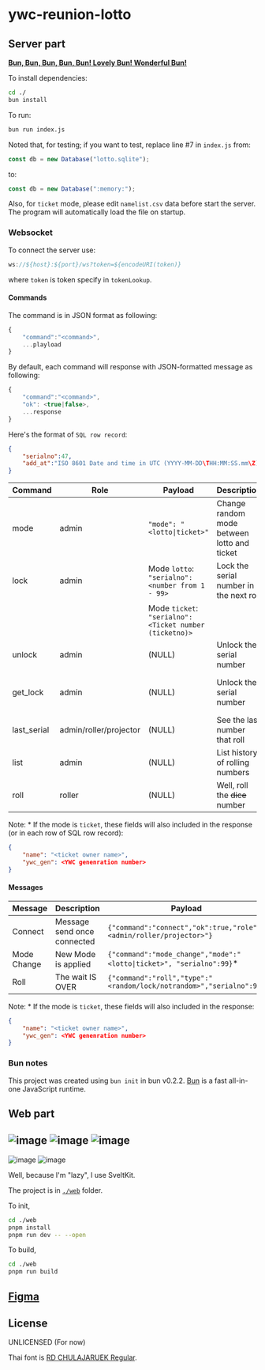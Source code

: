 # ywc-reunion-lotto

## Server part

[**Bun, Bun, Bun, Bun, Bun! Lovely Bun! Wonderful Bun!**](https://youtu.be/_bW4vEo1F4E?t=86)

To install dependencies:

```bash
cd ./
bun install
```

To run:

```bash
bun run index.js
```

Noted that, for testing; if you want to test, replace line #7 in `index.js` from:

```js
const db = new Database("lotto.sqlite");
```

to:

```js
const db = new Database(":memory:");
```

Also, for `ticket` mode, please edit `namelist.csv` data before start the server. The program will automatically load the file on startup.

### Websocket

To connect the server use:

```js
ws://${host}:${port}/ws?token=${encodeURI(token)}
```

where `token` is token specify in `tokenLookup`.

#### Commands

The command is in JSON format as following:

```js
{
    "command":"<command>",
    ...playload
}
```

By default, each command will response with JSON-formatted message as following:

```js
{
    "command":"<command>",
    "ok": <true|false>,
    ...response
}
```

Here's the format of `SQL row record`:

```json
{
    "serialno":47,
    "add_at":"ISO 8601 Date and time in UTC (YYYY-MM-DD\THH:MM:SS.mm\Z)"
}
```

| Command     | Role                   | Payload                                                 | Description                                 | Response                                                        |
|-------------|------------------------|---------------------------------------------------------|---------------------------------------------|-----------------------------------------------------------------|
| mode        | admin                  | `"mode": "<lotto\|ticket>"`                              | Change random mode between lotto and ticket | (DEFAULT)                                                       |
| lock        | admin                  | Mode `lotto`: `"serialno": <number from 1 - 99>`        | Lock the serial number in the next roll     | (DEFAULT)                                                       |
|             |                        | Mode `ticket`: `"serialno": <Ticket number (ticketno)>` |                                             |                                                                 |
| unlock      | admin                  | (NULL)                                                  | Unlock the serial number                    | (DEFAULT)                                                       |
| get_lock    | admin                  | (NULL)                                                  | Unlock the serial number                    | `"data":<SQL config record | NULL>}`                            |
| last_serial | admin/roller/projector | (NULL)                                                  | See the last number that roll               | `"serialno":<number | NULL>}, "data":<SQL row record | NULL>`\* |
| list        | admin                  | (NULL)                                                  | List history of rolling numbers             | `"data":<SQL row record[] | NULL>`\*                            |
| roll        | roller                 | (NULL)                                                  | Well, roll the ~~dice~~ number              | (DEFAULT)\*                                                     |

Note:
\*  If the mode is `ticket`, these fields will also included in the response (or in each row of SQL row record):

```json
{
    "name": "<ticket owner name>",
    "ywc_gen": <YWC genenration number>
}
```

#### Messages

| Message     | Description                 | Payload                                                              |
|-------------|-----------------------------|----------------------------------------------------------------------|
| Connect     | Message send once connected | `{"command":"connect","ok":true,"role":"<admin/roller/projector>"}`  |
| Mode Change | New Mode is applied         | `{"command":"mode_change","mode":"<lotto\|ticket>", "serialno":99}`\* |
| Roll        | The wait IS OVER            | `{"command":"roll","type":"<random/lock/notrandom>","serialno":99}`  |

Note:
\*  If the mode is `ticket`, these fields will also included in the response:

```json
{
    "name": "<ticket owner name>",
    "ywc_gen": <YWC genenration number>
}
```

### Bun notes

This project was created using `bun init` in bun v0.2.2. [Bun](https://bun.sh) is a fast all-in-one JavaScript runtime.

## Web part

![image](https://user-images.githubusercontent.com/3356814/201897015-27efd0e8-01d0-48dc-91ff-550f224af867.png)
![image](https://user-images.githubusercontent.com/3356814/201897088-d592c030-a126-468c-b7f3-a0df448e2ef5.png)
![image](https://user-images.githubusercontent.com/3356814/201897175-f13cc44b-33e6-4588-8a92-c151093b2626.png)
--------------
![image](https://user-images.githubusercontent.com/3356814/202716234-43403b48-75df-4443-ba93-cade55e6ed8a.png)
![image](https://user-images.githubusercontent.com/3356814/202716382-83e3d292-60b9-4a2a-a099-81f5aa761ce9.png)


Well, because I'm "lazy", I use SveltKit.

The project is in [`./web`](./web/) folder.

To init,

```bash
cd ./web
pnpm install
pnpm run dev -- --open
```

To build,

```bash
cd ./web
pnpm run build
```

## [Figma](figma.com/file/ijLAnNx7s5VQVTUmTukK2F/Reunion-11?node-id=186%3A99)

## License

UNLICENSED (For now)

Thai font is [RD CHULAJARUEK Regular](https://www.f0nt.com/release/rd-chulajaruek-regular/).
